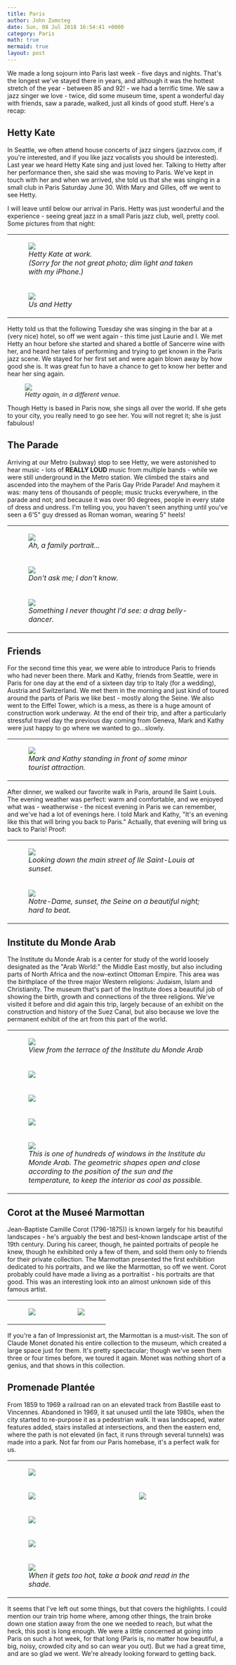 ```yaml
---
title: Paris
author: John Zumsteg
date: Sun, 08 Jul 2018 16:54:41 +0000
category: Paris
math: true
mermaid: true
layout: post
---
```

We made a long sojourn into Paris last week - five days and nights. That's the longest we've stayed there in years, and although it was the hottest stretch of the year - between 85 and 92! - we had a terrific time. We saw a jazz singer we love - twice, did some museum time, spent a wonderful day with friends, saw a parade, walked, just all kinds of good stuff. Here's a recap:
<h2>Hetty Kate</h2>
In Seattle, we often attend house concerts of jazz singers (jazzvox.com, if you're interested, and if you like jazz vocalists you should be interested). Last year we heard Hetty Kate sing and just loved her. Talking to Hetty after her performance then, she said she was moving to Paris. We've kept in touch with her and when we arrived, she told us that she was singing in a small club in Paris Saturday June 30. With Mary and Gilles, off we went to see Hetty.

I will leave until below our arrival in Paris. Hetty was just wonderful and the experience - seeing great jazz in a small Paris jazz club, well, pretty cool. Some pictures from that night:
<table>
<tbody>
<tr>
<td>

<figure class = "portrait">
	<img src="{{site.url}}/assets/images/2018/07/IMG_1909.jpg"/>
	<figcaption><em>Hetty Kate at work. <br />(Sorry for the not great photo; dim light and taken with my iPhone.)</em></figcaption>
</figure>

</td>
</tr>
<tr>
<td>

<figure class = "portrait">
	<img src="{{site.url}}/assets/images/2018/07/IMG_1927.jpg"/>
	<figcaption><em>Us and Hetty</em></figcaption>
</figure>

</td>
</tr>
</tbody>
</table>
Hetty told us that the following Tuesday she was singing in the bar at a (very nice) hotel, so off we went again - this time just Laurie and I. We met Hetty an hour before she started and shared a bottle of Sancerre wine with her, and heard her tales of performing and trying to get known in the Paris jazz scene. We stayed for her first set and were again blown away by how good she is. It was great fun to have a chance to get to know her better and hear her sing again.

<figure class = "portrait">
	<img src="{{site.url}}/assets/images/2018/07/IMG_1943.jpg"/>
	<figcaption><em>Hetty again, in a different venue.</em></figcaption>
</figure>



Though Hetty is based in Paris now, she sings all over the world. If she gets to your city, you really need to go see her. You will not regret it; she is just fabulous!
<h2>The Parade</h2>
Arriving at our Metro (subway) stop to see Hetty, we were astonished to hear music - lots of <strong>REALLY LOUD</strong> music from multiple bands - while we were still underground in the Metro station. We climbed the stairs and ascended into the mayhem of the Paris Gay Pride Parade! And mayhem it was: many tens of thousands of people; music trucks everywhere, in the parade and not; and because it was over 90 degrees, people in every state of dress and undress. I'm telling you, you haven't seen anything until you've seen a 6'5" guy dressed as Roman woman, wearing 5" heels!
<table>
<tbody>
<tr>
<td>

<figure class = "portrait">
	<img src="{{site.url}}/assets/images/2018/07/IMG_1924.jpg"/>
	<figcaption><em>Ah, a family portrait...</em></figcaption>
</figure>

</td>
</tr>
<tr>
<td>

<figure class = "portrait">
	<img src="{{site.url}}/assets/images/2018/07/IMG_1921.jpg"/>
	<figcaption><em>Don't ask me; I don't know.</em></figcaption>
</figure>

</td>
</tr>
<tr>
<td>

<figure class = "portrait">
	<img src="{{site.url}}/assets/images/2018/07/IMG_E1919.jpg"/>
	<figcaption><em>Something I never thought I'd see: a drag belly-dancer.</em></figcaption>
</figure>

</td>
</tr>
</tbody>
</table>
<h2>Friends</h2>
For the second time this year, we were able to introduce Paris to friends who had never been there. Mark and Kathy, friends from Seattle, were in Paris for one day at the end of a sixteen day trip to Italy (for a wedding), Austria and Switzerland. We met them in the morning and just kind of toured around the parts of Paris we like best - mostly along the Seine. We also went to the Eiffel Tower, which is a mess, as there is a huge amount of construction work underway. At the end of their trip, and after a particularly stressful travel day the previous day coming from Geneva, Mark and Kathy were just happy to go where we wanted to go...slowly.
<table>
<tbody>
<tr>
<td>

<figure class = "portrait">
	<img src="{{site.url}}/assets/images/2018/07/DSC00683.jpg"/>
	<figcaption><em>Mark and Kathy standing in front of some minor tourist attraction.</em></figcaption>
</figure>

</td>
</tr>
</tbody>
</table>
After dinner, we walked our favorite walk in Paris, around Ile Saint Louis. The evening weather was perfect: warm and comfortable, and we enjoyed what was - weatherwise - the nicest evening in Paris we can remember, and we've had a lot of evenings here. I told Mark and Kathy, "It's an evening like this that will bring you back to Paris." Actually, that evening will bring us back to Paris!
Proof:
<table>
<tbody>
<tr>
<td>

<figure class = "portrait">
	<img src="{{site.url}}/assets/images/2018/07/IMG_1995.jpg"/>
	<figcaption><em>Looking down the main street of Ile Saint-Louis at sunset.</em></figcaption>
</figure>

</td>
</tr>
<tr>
<td>

<figure class = "landscape">
	<img src="{{site.url}}/assets/images/2018/07/IMG_2069.jpg"/>
	<figcaption><em>Notre-Dame, sunset, the Seine on a beautiful night; hard to beat.</em></figcaption>
</figure>

</td>
<td></td>
</tr>
</tbody>
</table>
<h2>Institute du Monde Arab</h2>
The Institute du Monde Arab is a center for study of the world loosely designated as the "Arab World:" the Middle East mostly, but also including parts of North Africa and the now-extinct Ottoman Empire. This area was the birthplace of the three major Western religions: Judaism, Islam and Christianity. The museum that's part of the Institute does a beautiful job of showing the birth, growth and connections of the three religions. We've visited it before and did again this trip, largely because of an exhibit on the construction and history of the Suez Canal, but also because we love the permanent exhibit of the art from this part of the world.
<table>
<tbody>
<tr>
<td colspan="2">

<figure class = "landscape">
	<img src="{{site.url}}/assets/images/2018/07/DSC00627.jpg"/>
	<figcaption><em>View from the terrace of the Institute du Monde Arab</em></figcaption>
</figure>

</td>
</tr>
<tr>
<td><figure class = "landscape">
	<img src="{{site.url}}/assets/images/2018/07/DSC00640.jpg"/>
	<figcaption></figcaption>
</figure>

</td>
</tr>
<tr>
<td><figure class = "portrait">
	<img src="{{site.url}}/assets/images/2018/07/DSC00634.jpg"/>
	<figcaption></figcaption>
</figure>

</td>
</tr>
<tr>
<td><figure class = "landscape">
	<img src="{{site.url}}/assets/images/2018/07/DSC00637.jpg"/>
	<figcaption></figcaption>
</figure>

</td>
</tr>
<tr>
<td>

<figure class = "landscape">
	<img src="{{site.url}}/assets/images/2018/07/DSC00629.jpg"/>
	<figcaption><em>This is one of hundreds of windows in the Institute du Monde Arab. The geometric shapes open and close according to the position of the sun and the temperature, to keep the interior as cool as possible.</em></figcaption>
</figure>

</td>
</tr>
</tbody>
</table>
<h2>Corot at the Museé Marmottan</h2>
Jean-Baptiste Camille Corot (1796-1875)) is known largely for his beautiful landscapes - he's arguably the best and best-known landscape artist of the 19th century. During his career, though, he painted portraits of people he knew, though he exhibited only a few of them, and sold them only to friends for their private collection. The Marmottan presented the first exhibition dedicated to his portraits, and we like the Marmottan, so off we went. Corot probably could have made a living as a portraitist - his portraits are that good. This was an interesting look into an almost unknown side of this famous artist.
<table>
<tbody>
<tr>
<td><figure class = "portrait">
	<img src="{{site.url}}/assets/images/2018/07/corot-2-e1531068695433.jpg"/>
	<figcaption></figcaption>
</figure>

</td>
<td><figure class = "portrait">
	<img src="{{site.url}}/assets/images/2018/07/lady-blue-e1531068261764.jpg"/>
	<figcaption></figcaption>
</figure>

</td>
</tr>
</tbody>
</table>
If you're a fan of Impressionist art, the Marmottan is a must-visit. The son of Claude Monet donated his entire collection to the museum, which created a large space just for them. It's pretty spectacular; though we've seen them three or four times before, we toured it again. Monet was nothing short of a genius, and that shows in this collection.
<h2>Promenade Plantée</h2>
From 1859 to 1969 a railroad ran on an elevated track from Bastille east to Vincennes. Abandoned in 1969, it sat unused until the late 1980s, when the city started to re-purpose it as a pedestrian walk. It was landscaped, water features added, stairs installed at intersections, and then the eastern end, where the path is not elevated (in fact, it runs through several tunnels) was made into a park. Not far from our Paris homebase, it's a perfect walk for us.
<table>
<tbody>
<tr>
<td colspan="2"><figure class = "landscape">
	<img src="{{site.url}}/assets/images/2018/07/DSC00653.jpg"/>
	<figcaption></figcaption>
</figure>

</td>
</tr>
<tr>
<td><figure class = "portrait">
	<img src="{{site.url}}/assets/images/2018/07/DSC00650.jpg"/>
	<figcaption></figcaption>
</figure>

</td>
<td><figure class = "portrait">
	<img src="{{site.url}}/assets/images/2018/07/DSC00661.jpg"/>
	<figcaption></figcaption>
</figure>

</td>
</tr>
<tr>
<td colspan="2"><figure class = "landscape">
	<img src="{{site.url}}/assets/images/2018/07/DSC00664.jpg"/>
	<figcaption></figcaption>
</figure>

</td>
</tr>
<tr>
<td colspan="2"><figure class = "landscape">
	<img src="{{site.url}}/assets/images/2018/07/DSC00657.jpg"/>
	<figcaption></figcaption>
</figure>

</td>
</tr>
<tr>
<td colspan="2">

<figure class = "landscape">
	<img src="{{site.url}}/assets/images/2018/07/DSC00659.jpg"/>
	<figcaption><em>When it gets too hot, take a book and read in the shade.</em></figcaption>
</figure>

</td>
</tr>
</tbody>
</table>
It seems that I've left out some things, but that covers the highlights. I could mention our train trip home where, among other things, the train broke down one station away from the one we needed to reach, but what the heck, this post is long enough. We were a little concerned at going into Paris on such a hot week, for that long (Paris is, no matter how beautiful, a big, noisy, crowded city and so can wear you out). But we had a great time, and are so glad we went. We're already looking forward to getting back.
